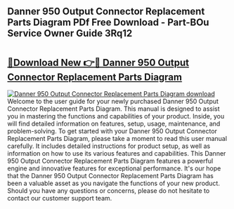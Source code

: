 ## Danner 950 Output Connector Replacement Parts Diagram PDf Free Download - Part-BOu Service Owner Guide 3Rq12

# <h2><a href="http://dfswt09.blite.top/?on=Danner+950+Output+Connector+Replacement+Parts+Diagram">🔗Download New 👉🔴 Danner 950 Output Connector Replacement Parts Diagram</a></h2>

[![Danner 950 Output Connector Replacement Parts Diagram download](https://i.imgur.com/lujVjoI.png)](http://dfswt09.blite.top/?on=Danner+950+Output+Connector+Replacement+Parts+Diagram)
Welcome to the user guide for your newly purchased Danner 950 Output Connector Replacement Parts Diagram. This manual is designed to assist you in mastering the functions and capabilities of your product. Inside, you will find detailed information on features, setup, usage, maintenance, and problem-solving. To get started with your Danner 950 Output Connector Replacement Parts Diagram, please take a moment to read this user manual carefully. It includes detailed instructions for product setup, as well as information on how to use its various features and capabilities. This Danner 950 Output Connector Replacement Parts Diagram features a powerful engine and innovative features for exceptional performance. It's our hope that the Danner 950 Output Connector Replacement Parts Diagram has been a valuable asset as you navigate the functions of your new product. Should you have any questions or concerns, please do not hesitate to contact our customer support team.
